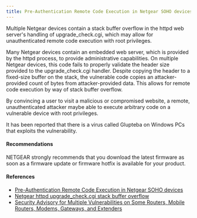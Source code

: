 ```yaml
---
title: Pre-Authentication Remote Code Execution in Netgear SOHO devices
---
```

Multiple Netgear devices contain a stack buffer overflow in the httpd web server's handling of upgrade_check.cgi, 
which may allow for unauthenticated remote code execution with root privileges.

Many Netgear devices contain an embedded web server, which is provided by the httpd process, 
to provide administrative capabilities. On multiple Netgear devices, this code fails to properly validate
the header size provided to the upgrade_check.cgi handler. Despite copying the header to a fixed-size buffer 
on the stack, the vulnerable code copies an attacker-provided count of bytes from attacker-provided data. 
This allows for remote code execution by way of stack buffer overflow.

By convincing a user to visit a malicious or compromised website, a remote, unauthenticated attacker maybe able 
to execute arbitrary code on a vulnerable device with root privileges.

It has been reported that there is a virus called Glupteba on Windows PCs that exploits the vulnerability.

#### Recommendations

NETGEAR strongly recommends that you download the latest firmware as soon as a firmware update or firmware hotfix is available for your product.

#### References

- [Pre-Authentication Remote Code Execution in Netgear SOHO devices](https://github.com/grimm-co/NotQuite0DayFriday/tree/2776cfb25e2a94ebc39e6518bc9139101f20266d/2020.06.15-netgear)
- [Netgear httpd upgrade_check.cgi stack buffer overflow](https://www.kb.cert.org/vuls/id/576779)
- [Security Advisory for Multiple Vulnerabilities on Some Routers, Mobile Routers, Modems, Gateways, and Extenders](https://kb.netgear.com/000061982/Security-Advisory-for-Multiple-Vulnerabilities-on-Some-Routers-Mobile-Routers-Modems-Gateways-and-Extenders)
